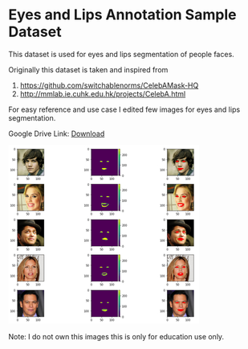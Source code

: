 # Eyes and Lips Annotation Sample Dataset

This dataset is used for eyes and lips segmentation of people faces. 

Originally this dataset is taken and inspired from 

1. https://github.com/switchablenorms/CelebAMask-HQ 
2. http://mmlab.ie.cuhk.edu.hk/projects/CelebA.html

For easy reference and use case I edited few images for eyes and lips segmentation.

Google Drive Link: [Download](https://drive.google.com/drive/folders/11tE3v12n13yGx_IOJbr10ifETZsMJNUH?usp=sharing)

![Alt text](Eyes-and-lips-segmentation.jpg)

Note: I do not own this images this is only for education use only.
